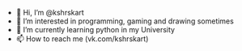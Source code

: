 - 👋 Hi, I’m @kshrskart
- 👀 I’m interested in programming, gaming and drawing sometimes
- 🌱 I’m currently learning python in my University
- 📫 How to reach me (vk.com/kshrskart)

<!---
kshrskart/kshrskart is a ✨ special ✨ repository because its `README.md` (this file) appears on your GitHub profile.
You can click the Preview link to take a look at your changes.
--->
